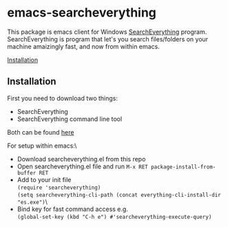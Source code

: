 # emacs-searcheverything

This package is emacs client for Windows [SearchEverything](https://www.voidtools.com/) program.
SearchEverything is program that let's you search files/folders on your machine amaizingly fast, and now from within emacs.

[Installation](#Installation)

## Installation
First you need to download two things:
 - SearchEverything
 - SearchEverything command line tool

 Both can be found [here](https://www.voidtools.com/downloads/)

For setup within emacs:\
- Download searcheverything.el from this repo
- Open searcheverything.el file and run `M-x RET package-install-from-buffer RET`
- Add to your init file\
`(require 'searcheverything)`\
`(setq searcheverything-cli-path (concat everything-cli-install-dir "es.exe")`\
- Bind key for fast command access e.g.\
`(global-set-key (kbd "C-h e") #'searcheverything-execute-query)`
